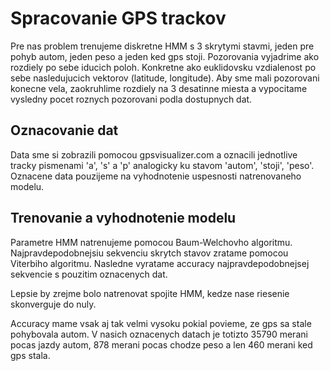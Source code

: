 # Spracovanie GPS trackov

Pre nas problem trenujeme diskretne HMM s 3 skrytymi stavmi, jeden pre pohyb autom, jeden peso a jeden ked gps stoji.
Pozorovania vyjadrime ako rozdiely po sebe iducich poloh. Konkretne ako euklidovsku vzdialenost po sebe nasledujucich vektorov (latitude, longitude).
Aby sme mali pozorovani konecne vela, zaokruhlime rozdiely na 3 desatinne miesta a vypocitame vysledny pocet roznych pozorovani podla dostupnych dat.

## Oznacovanie dat
Data sme si zobrazili pomocou gpsvisualizer.com a oznacili jednotlive tracky pismenami 'a', 's' a 'p' analogicky ku stavom 'autom', 'stoji', 'peso'.
Oznacene data pouzijeme na vyhodnotenie uspesnosti natrenovaneho modelu.

## Trenovanie a vyhodnotenie modelu
Parametre HMM natrenujeme pomocou Baum-Welchovho algoritmu. Najpravdepodobnejsiu sekvenciu skrytch stavov zratame pomocou Viterbiho algoritmu. Nasledne vyratame accuracy najpravdepodobnejsej sekvencie s pouzitim oznacenych dat.

Lepsie by zrejme bolo natrenovat spojite HMM, kedze nase riesenie skonverguje do nuly.

Accuracy mame vsak aj tak velmi vysoku pokial povieme, ze gps sa stale pohybovala autom. V nasich oznacenych datach je totizto 35790 merani pocas jazdy autom, 878 merani pocas chodze peso a len 460 merani ked gps stala.
